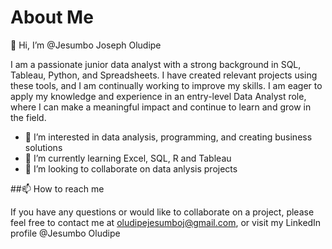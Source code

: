 # About Me

👋 Hi, I’m @Jesumbo Joseph Oludipe

I am a passionate junior data analyst with a strong background in SQL, Tableau, Python, and Spreadsheets. I have created relevant projects using these tools, and I am continually working to improve my skills. I am eager to apply my knowledge and experience in an entry-level Data Analyst role, where I can make a meaningful impact and continue to learn and grow in the field.

- 👀 I’m interested in data analysis, programming, and creating business solutions
- 🌱 I’m currently learning  Excel, SQL, R and Tableau
- 💞️ I’m looking to collaborate on data anlysis projects

##📫 How to reach me

If you have any questions or would like to collaborate on a project, please feel free to contact me at oludipejesumboj@gmail.com, or visit my LinkedIn profile @Jesumbo Oludipe


<!---
JesumboOludipe/JesumboOludipe is a ✨ special ✨ repository because its `README.md` (this file) appears on your GitHub profile.
You can click the Preview link to take a look at your changes.
--->
